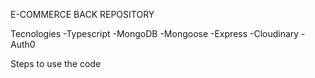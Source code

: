 E-COMMERCE BACK REPOSITORY

Tecnologies
-Typescript
-MongoDB
-Mongoose
-Express
-Cloudinary
-Auth0

Steps to use the code




